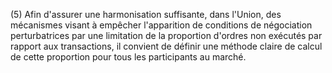 (5) Afin d'assurer une harmonisation suffisante, dans l'Union, des mécanismes visant à empêcher l'apparition de conditions de négociation perturbatrices par une limitation de la proportion d'ordres non exécutés par rapport aux transactions, il convient de définir une méthode claire de calcul de cette proportion pour tous les participants au marché.
